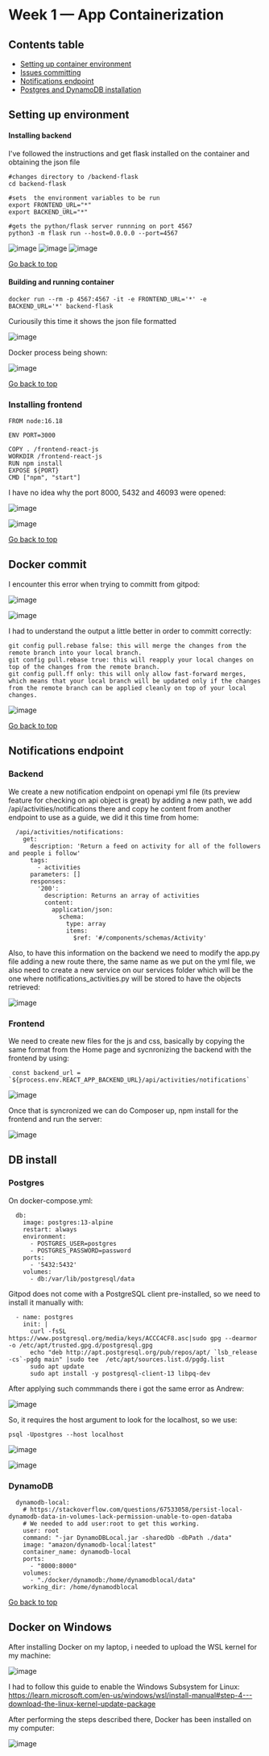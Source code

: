 # Week 1 — App Containerization

## Contents table

- [Setting up container environment](#setting-up-environment)
- [Issues committing](#docker-commit)
- [Notifications endpoint](#notifications-endpoint)
- [Postgres and DynamoDB installation](#db-install)

## Setting up environment

#### Installing backend

I've followed the instructions and get flask installed on the container and obtaining the json file

```
#changes directory to /backend-flask
cd backend-flask

#sets  the environment variables to be run
export FRONTEND_URL="*"
export BACKEND_URL="*"

#gets the python/flask server runnning on port 4567
python3 -m flask run --host=0.0.0.0 --port=4567

```
![image](https://user-images.githubusercontent.com/49325152/220764000-9e92a6cf-b84b-4f13-b309-54dadfa04607.png)
![image](https://user-images.githubusercontent.com/49325152/220764152-45cb0f1f-7c10-4f28-9ec0-4700b533419d.png)
![image](https://user-images.githubusercontent.com/49325152/220764754-66187c42-ac6c-4d3c-9868-798116232b06.png)

[Go back to top](#contents-table)

#### Building and running container

```
docker run --rm -p 4567:4567 -it -e FRONTEND_URL='*' -e BACKEND_URL='*' backend-flask
```
Curiousily this time it shows the json file formatted

![image](https://user-images.githubusercontent.com/49325152/220776910-906b9593-8c4b-4e79-a671-5462ce4f53e4.png)

Docker process being shown:

![image](https://user-images.githubusercontent.com/49325152/220776930-23a36cab-111a-4ba4-adca-75dde12a1bb4.png)

[Go back to top](#contents-table)

### Installing frontend

```
FROM node:16.18

ENV PORT=3000

COPY . /frontend-react-js
WORKDIR /frontend-react-js
RUN npm install
EXPOSE ${PORT}
CMD ["npm", "start"]
```

I have no idea why the port 8000, 5432 and 46093 were opened:

![image](https://user-images.githubusercontent.com/49325152/220785781-292f5fa4-5381-45bf-ab6c-074854a27ca8.png)

![image](https://user-images.githubusercontent.com/49325152/220786496-189c2f7d-e127-48e8-8314-7a1317450353.png)

[Go back to top](#contents-table)

## Docker commit 

I encounter this error when trying to committ from gitpod:

![image](https://user-images.githubusercontent.com/49325152/220798269-3676369b-86f2-48d1-bde3-4c0693f710e7.png)

![image](https://user-images.githubusercontent.com/49325152/220798671-d7d2d5c6-8aad-4fd1-a227-1895a7bd8f2e.png)

I had to understand the output a little better in order to committ correctly:

    git config pull.rebase false: this will merge the changes from the remote branch into your local branch.
    git config pull.rebase true: this will reapply your local changes on top of the changes from the remote branch.
    git config pull.ff only: this will only allow fast-forward merges, which means that your local branch will be updated only if the changes from the remote branch can be applied cleanly on top of your local changes.

![image](https://user-images.githubusercontent.com/49325152/220798206-2f58f745-c99c-46a9-ae39-31472b91e03d.png)

[Go back to top](#contents-table)

## Notifications endpoint

### Backend
We create a new notification endpoint on openapi yml file (its preview feature for checking on api object is great) by adding a new path, we add /api/activities/notifications there and copy he content from another endpoint to use as a guide, we did it this time from home:

```
  /api/activities/notifications:
    get:
      description: 'Return a feed on activity for all of the followers and people i follow'
      tags:
        - activities
      parameters: []
      responses:
        '200':
          description: Returns an array of activities
          content:
            application/json:
              schema:
                type: array
                items:
                  $ref: '#/components/schemas/Activity'

```
Also, to have this information on the backend we need to modify the app.py file adding a new route there, the same name as we put on the yml file, we also need to create a new service on our services folder which will be the one where notifications_activities.py will be stored to have the objects retrieved:

![image](https://user-images.githubusercontent.com/49325152/220805859-49f5e077-5d86-4aae-83d5-175a6f1b1249.png)

### Frontend

We need to create new files for the js and css, basically by copying the same format from the Home page and sycnronizing the backend with the frontend by using:

```
 const backend_url = `${process.env.REACT_APP_BACKEND_URL}/api/activities/notifications`
```

![image](https://user-images.githubusercontent.com/49325152/220806610-cd6213d1-30d3-4274-b975-1b68e5317498.png)

Once that is syncronized we can do Composer up, npm install for the frontend and run the server:

![image](https://user-images.githubusercontent.com/49325152/221374352-ae26322a-a88a-4686-b135-74b1f4691d39.png)

## DB install

### Postgres

On docker-compose.yml:

````
  db:
    image: postgres:13-alpine
    restart: always
    environment:
      - POSTGRES_USER=postgres
      - POSTGRES_PASSWORD=password
    ports:
      - '5432:5432'
    volumes: 
      - db:/var/lib/postgresql/data
````

Gitpod does not come with a PostgreSQL client pre-installed, so we need to install it manually with:

````
  - name: postgres
    init: |
      curl -fsSL https://www.postgresql.org/media/keys/ACCC4CF8.asc|sudo gpg --dearmor -o /etc/apt/trusted.gpg.d/postgresql.gpg
      echo "deb http://apt.postgresql.org/pub/repos/apt/ `lsb_release -cs`-pgdg main" |sudo tee  /etc/apt/sources.list.d/pgdg.list
      sudo apt update
      sudo apt install -y postgresql-client-13 libpq-dev
````

After applying such commmands there i got the same error as Andrew:

![image](https://user-images.githubusercontent.com/49325152/221387313-16a65990-a754-48bc-a5db-572c446d1eb8.png)

So, it requires the host argument to look for the localhost, so we use:
````
psql -Upostgres --host localhost
````

![image](https://user-images.githubusercontent.com/49325152/221387748-65052dee-14c4-4c0e-9425-c861bccd366c.png)

![image](https://user-images.githubusercontent.com/49325152/221387881-d764da86-25c3-4dee-a603-71e7b87082f2.png)


### DynamoDB

````
  dynamodb-local:
    # https://stackoverflow.com/questions/67533058/persist-local-dynamodb-data-in-volumes-lack-permission-unable-to-open-databa
    # We needed to add user:root to get this working.
    user: root
    command: "-jar DynamoDBLocal.jar -sharedDb -dbPath ./data"
    image: "amazon/dynamodb-local:latest"
    container_name: dynamodb-local
    ports:
      - "8000:8000"
    volumes:
      - "./docker/dynamodb:/home/dynamodblocal/data"
    working_dir: /home/dynamodblocal
````

[Go back to top](#contents-table)

## Docker on Windows

After installing Docker on my laptop, i needed to upload the WSL kernel for my machine:

![image](https://user-images.githubusercontent.com/49325152/221442423-2dc0afbd-3116-4b77-a780-04e41f7f7e48.png)

I had to follow this guide to enable the Windows Subsystem for Linux: https://learn.microsoft.com/en-us/windows/wsl/install-manual#step-4---download-the-linux-kernel-update-package

After performing the steps described there, Docker has been installed on my computer:

![image](https://user-images.githubusercontent.com/49325152/221444083-1e27bf67-50cd-40be-b099-437449566ee2.png)

